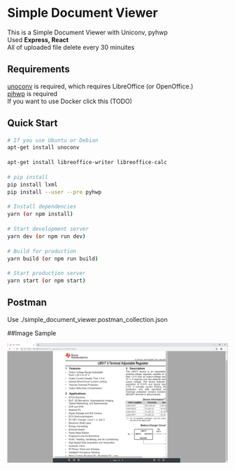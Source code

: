 # Simple Document Viewer

This is a Simple Document Viewer with Uniconv, pyhwp<br>
Used <b>Express, React</b><br>
All of uploaded file delete every 30 minuites 
## Requirements
[unoconv](http://dag.wiee.rs/home-made/unoconv/) is required, which requires LibreOffice (or OpenOffice.)<br>
[pihwp](https://github.com/mete0r/pyhwp) is required<br>
If you want to use Docker click this (TODO)
## Quick Start

```bash
# If you use Ubuntu or Debian
apt-get install unoconv

apt-get install libreoffice-writer libreoffice-calc

# pip install
pip install lxml
pip install --user --pre pyhwp

# Install dependencies
yarn (or npm install)

# Start development server
yarn dev (or npm run dev)

# Build for production
yarn build (or npm run build)

# Start production server
yarn start (or npm start)
```
## Postman

Use ./simple_document_viewer.postman_collection.json

##Image Sample

![image](./static/screenshot/screen_shot_2019-10-24.PNG)

